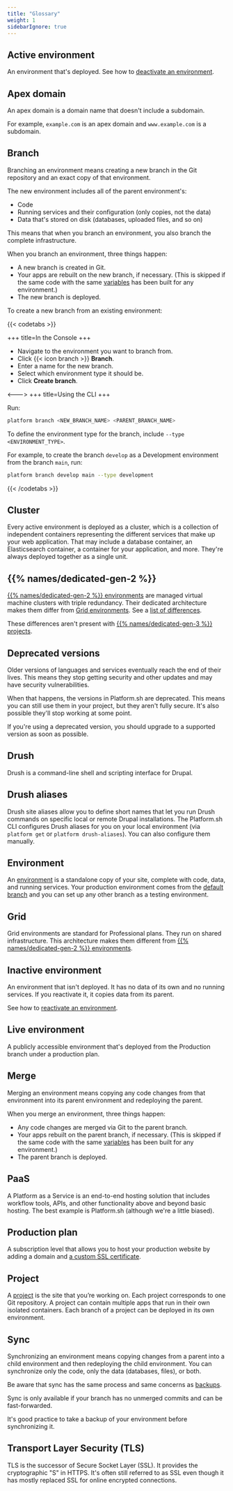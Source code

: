 ```yaml
---
title: "Glossary"
weight: 1
sidebarIgnore: true
---
```


## Active environment

An environment that's deployed.
See how to [deactivate an environment](../environments/deactivate-environment.md).

## Apex domain

An apex domain is a domain name that doesn't include a subdomain.

For example, `example.com` is an apex domain and `www.example.com` is a subdomain.

## Branch

Branching an environment means creating a new branch in the Git repository and an exact copy of that environment.

The new environment includes all of the parent environment's:

- Code
- Running services and their configuration (only copies, not the data)
- Data that's stored on disk (databases, uploaded files, and so on)

This means that when you branch an environment, you also branch the complete infrastructure.

When you branch an environment, three things happen:

- A new branch is created in Git.
- Your apps are rebuilt on the new branch, if necessary.
  (This is skipped if the same code with the same [variables](../development/variables/_index.md) has been built for any environment.)
- The new branch is deployed.

To create a new branch from an existing environment:


{{< codetabs >}}

+++
title=In the Console
+++

- Navigate to the environment you want to branch from.
- Click {{< icon branch >}} **Branch**.
- Enter a name for the new branch.
- Select which environment type it should be.
- Click **Create branch**.

<--->
+++
title=Using the CLI
+++

Run:

```bash
platform branch <NEW_BRANCH_NAME> <PARENT_BRANCH_NAME>
```

To define the environment type for the branch, include `--type <ENVIRONMENT_TYPE>`.

For example, to create the branch `develop` as a Development environment from the branch `main`, run:

```bash
platform branch develop main --type development
```

{{< /codetabs >}}

## Cluster

Every active environment is deployed as a cluster,
which is a collection of independent containers
representing the different services that make up your web application.
That may include a database container, an Elasticsearch container,
a container for your application, and more.
They're always deployed together as a single unit.

## {{% names/dedicated-gen-2 %}}

[{{% names/dedicated-gen-2 %}} environments](../dedicated-gen-2/overview/_index.md) are managed virtual machine clusters with triple redundancy.
Their dedicated architecture makes them differ from [Grid environments](#grid).
See a [list of differences](../dedicated-gen-2/overview/grid.md).

These differences aren't present with [{{% names/dedicated-gen-3 %}} projects](../dedicated-gen-3/overview/_index.md).

## Deprecated versions

Older versions of languages and services eventually reach the end of their lives.
This means they stop getting security and other updates and may have security vulnerabilities.

When that happens, the versions in Platform.sh are deprecated.
This means you can still use them in your project, but they aren't fully secure.
It's also possible they'll stop working at some point.

If you're using a deprecated version, you should upgrade to a supported version as soon as possible.

## Drush

Drush is a command-line shell and scripting interface for Drupal.

## Drush aliases

Drush site aliases allow you to define short names
that let you run Drush commands on specific local or remote Drupal installations.
The Platform.sh CLI configures Drush aliases for you on your local environment
(via `platform get` or `platform drush-aliases`).
You can also configure them manually.

## Environment

An [environment](../environments/_index.md) is a standalone copy of your site,
complete with code, data, and running services.
Your production environment comes from the [default branch](../environments/_index.md#default-environment)
and you can set up any other branch as a testing environment.

## Grid

Grid environments are standard for Professional plans.
They run on shared infrastructure.
This architecture makes them different from [{{% names/dedicated-gen-2 %}} environments](#dedicated-gen-2).

## Inactive environment

An environment that isn't deployed.
It has no data of its own and no running services.
If you reactivate it, it copies data from its parent.

See how to [reactivate an environment](../environments/deactivate-environment.md#reactivate-an-environment).

## Live environment

A publicly accessible environment that's deployed from the Production branch under a production plan.

## Merge

Merging an environment means copying any code changes from that environment into its parent environment
and redeploying the parent.

When you merge an environment, three things happen:

- Any code changes are merged via Git to the parent branch.
- Your apps rebuilt on the parent branch, if necessary.
  (This is skipped if the same code with the same [variables](../development/variables/_index.md) has been built for any environment.)
- The parent branch is deployed.

## PaaS

A Platform as a Service is an end-to-end hosting solution
that includes workflow tools, APIs, and other functionality above and beyond basic hosting.
The best example is Platform.sh (although we're a little biased).

## Production plan

A subscription level that allows you to host your production website
by adding a domain and [a custom SSL certificate](../domains/steps/tls.md).

## Project

A [project](../projects/_index.md) is the site that you’re working on. 
Each project corresponds to one Git repository. 
A project can contain multiple apps that run in their own isolated containers. 
Each branch of a project can be deployed in its own environment.

## Sync

Synchronizing an environment means copying changes from a parent into a child environment
and then redeploying the child environment.
You can synchronize only the code, only the data (databases, files), or both.

Be aware that sync has the same process and same concerns as [backups](../environments/backup.md#backups-and-downtime).

Sync is only available if your branch has no unmerged commits and can be fast-forwarded.

It's good practice to take a backup of your environment before synchronizing it.

## Transport Layer Security (TLS)

TLS is the successor of Secure Socket Layer (SSL).
It provides the cryptographic "S" in HTTPS.
It's often still referred to as SSL
even though it has mostly replaced SSL for online encrypted connections.
